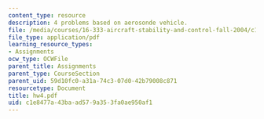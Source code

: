 ```yaml
---
content_type: resource
description: 4 problems based on aerosonde vehicle.
file: /media/courses/16-333-aircraft-stability-and-control-fall-2004/c1e8477a43baad579a353fa0ae950af1_hw4.pdf
file_type: application/pdf
learning_resource_types:
- Assignments
ocw_type: OCWFile
parent_title: Assignments
parent_type: CourseSection
parent_uid: 59d10fc0-a31a-74c3-07d0-42b79008c871
resourcetype: Document
title: hw4.pdf
uid: c1e8477a-43ba-ad57-9a35-3fa0ae950af1
---
```

